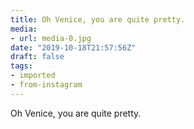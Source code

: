 ```yaml
---
title: Oh Venice, you are quite pretty.
media:
- url: media-0.jpg
date: "2019-10-18T21:57:56Z"
draft: false
tags:
- imported
- from-instagram
---
```

Oh Venice, you are quite pretty.
